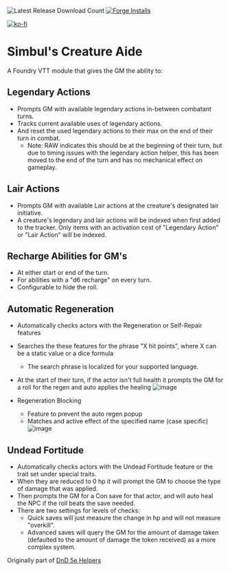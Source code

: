 ![Latest Release Download Count](https://img.shields.io/badge/dynamic/json?color=blue&label=Downloads%40latest&query=assets%5B1%5D.download_count&url=https%3A%2F%2Fapi.github.com%2Frepos%2Fvtt-lair%2Fsimbuls-creature-aide%2Freleases%2Flatest) [![Forge Installs](https://img.shields.io/badge/dynamic/json?label=Forge%20Installs&query=package.installs&suffix=%25&url=https%3A%2F%2Fforge-vtt.com%2Fapi%2Fbazaar%2Fpackage%2Fsimbuls-creature-aide&colorB=4aa94a)](https://forge-vtt.com/bazaar#package=simbuls-creature-aide) 

[![ko-fi](https://ko-fi.com/img/githubbutton_sm.svg)](https://ko-fi.com/N4N36ZSPQ)

# Simbul's Creature Aide
A Foundry VTT module that gives the GM the ability to:
## Legendary Actions
  - Prompts GM with available legendary actions in-between combatant turns. 
  - Tracks current available uses of legendary actions.
  - And reset the used legendary actions to their max on the end of their turn in combat.
    - Note: RAW indicates this should be at the beginning of their turn, but due to timing issues with the legendary action helper, this has been moved to the end of the turn and has no mechanical effect on gameplay.
    
## Lair Actions
  - Prompts GM with available Lair actions at the creature's designated lair initiative.
- A creature's legendary and lair actions will be indexed when first added to the tracker. Only items with an activation cost of "Legendary Action" or "Lair Action" will be indexed.

## Recharge Abilities for GM's
  - At either start or end of the turn.
  - For abilities with a "d6 recharge" on every turn.
  - Configurable to hide the roll.

## Automatic Regeneration
  - Automatically checks actors with the Regeneration or Self-Repair features
  - Searches the these features for the phrase "X hit points", where X can be a static value or a dice formula
    - The search phrase is localized for your supported language.
  - At the start of their turn, if the actor isn't full health it prompts the GM for a roll for the regen and auto applies the healing
  ![image](https://user-images.githubusercontent.com/33215552/196030513-eb83309b-4c22-4960-9318-d1988b7f4c62.png)

  - Regeneration Blocking
    - Feature to prevent the auto regen popup
    - Matches and active effect of the specified name (case specific)
  ![image](https://user-images.githubusercontent.com/33215552/196030495-5758a842-f651-43f9-9816-3d9a23d40864.png)

## Undead Fortitude
  - Automatically checks actors with the Undead Fortitude feature or the trait set under special traits.
  - When they are reduced to 0 hp it will prompt the GM to choose the type of damage that was applied.
  - Then prompts the GM for a Con save for that actor, and will auto heal the NPC if the roll beats the save needed.
  - There are two settings for levels of checks:
    - Quick saves will just measure the change in hp and will not measure "overkill".
    - Advanced saves will query the GM for the amount of damage taken (defaulted to the amount of damage the token received) as a more complex system.

Originally part of [DnD 5e Helpers](https://github.com/trioderegion/dnd5e-helpers)
